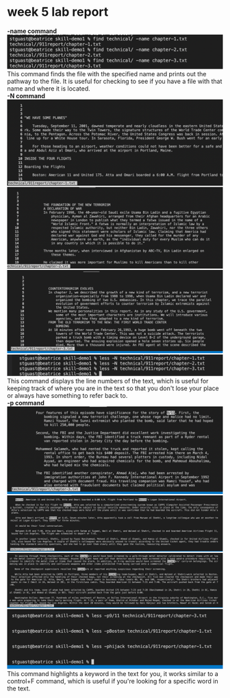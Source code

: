# week 5 lab report
**-name command**<br>
![lab 5 screenshot 1](lab5-screenshot1.png)<br>
This command finds the file with the specified name and prints out the pathway to the file. It is useful for checking to see if you have a file with that name and where it is located.<br>
**-N command**<br>
![lab 5 screenshot 2](lab5-screenshot2.png)
![lab 5 screenshot 3](lab5-screenshot3.png)
![lab 5 screenshot 4](lab5-screenshot4.png)
![lab 5 screenshot 5](lab5-screenshot5.png)<br>
This command displays the line numbers of the text, which is useful for keeping track of where you are in the text so that you don't lose your place or always have something to refer back to.<br>
**-p command**<br>
![lab 5 screenshot 6](lab5-screenshot6.png)
![lab 5 screenshot 8](lab5-screenshot8.png)
![lab 5 screenshot 9](lab5-screenshot9.png)
![lab 5 screenshot 10](lab5-screenshot10.png)<br>
This command highlights a keyword in the text for you, it works similar to a control+F command, which is useful if you're looking for a specific word in the text.